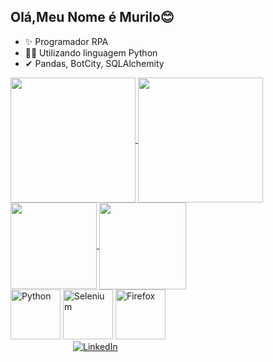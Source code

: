 ## Olá,Meu Nome é Murilo😊
- ✨ Programador RPA
- 🐱‍🏍 Utilizando linguagem Python
- ✔ Pandas, BotCity, SQLAlchemity
  
<a href="https://github.com/anuraghazra/github-readme-stats">
  <img height=200 align="center" src="https://github-readme-stats.vercel.app/api?username=CastroMurilo&theme=dracula" />
</a>
<a href="https://github.com/anuraghazra/convoychat">
  <img height=200 align="center" src="https://github-readme-stats.vercel.app/api/top-langs?username=CastroMurilo&layout=compact&langs_count=8&card_width=320&theme=dracula" />
</a>


<a href="https://github.com/anuraghazra/github-readme-stats">
  <img height=138 align="center" src="https://github-readme-stats.vercel.app/api/pin/?username=CastroMurilo&repo=YouTube-Web-Scraping-Automation&theme=dracula" />
</a>
<a href="https://github.com/anuraghazra/convoychat">
  <img height=139 align="center" src="https://github-readme-stats.vercel.app/api/pin/?username=CastroMurilo&repo=Web-Scraping-Automated-Data-Entry&theme=dracula" />
</a>
<div class="icons">
    <img src="https://cdn.jsdelivr.net/gh/devicons/devicon@latest/icons/python/python-plain.svg" alt="Python" style="width: 80px; height: auto;" />
    <img src="https://cdn.jsdelivr.net/gh/devicons/devicon@latest/icons/selenium/selenium-original.svg" alt="Selenium" style="width: 80px; height: auto;" />
    <img src="https://cdn.jsdelivr.net/gh/devicons/devicon@latest/icons/firefox/firefox-plain-wordmark.svg" alt="Firefox" style="width: 80px; height: auto;" />
</div>
    <a href="https://linkedin.com](https://www.linkedin.com/in/murilorosacastro/" target="_blank">
        <img src="https://img.shields.io/badge/LinkedIn-0077B5?style=for-the-badge&logo=linkedin&logoColor=white" alt="LinkedIn" style="margin-left: 100px;" />
    </a>

